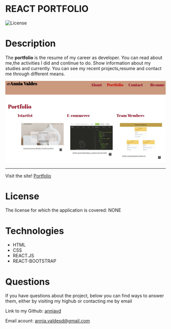 # REACT PORTFOLIO


![License](https://img.shields.io/badge/License-NONE-grenn.svg)
  

# Description

The **portfolio** is the resume of my career as developer. You can read about me,the activities I did and continue to do. Show information about my studies and currently. You can see my recent projects,resume and contact me through different means.

  
 ![Homepage](src/assets/images/screenshot.jpg)
 _____________________________________________________________________
 Visit the site! [Portfolio](https://anniavd.github.io/react-portfolio/)

 
# License
The license for which the application is covered:
NONE 

# Technologies 
 - HTML
- CSS
- REACT.JS
- REACT-BOOTSTRAP


# Questions

  If you have questions about the project, below you can find ways to answer them, either by visiting my highub or contacting me by email
  
  Link to my Github: [anniavd](https://github.com/anniavd)

  
  Email acount: [annia.valdesd@gmail.com](mailto:annia.valdesd@gmail.com)
    
